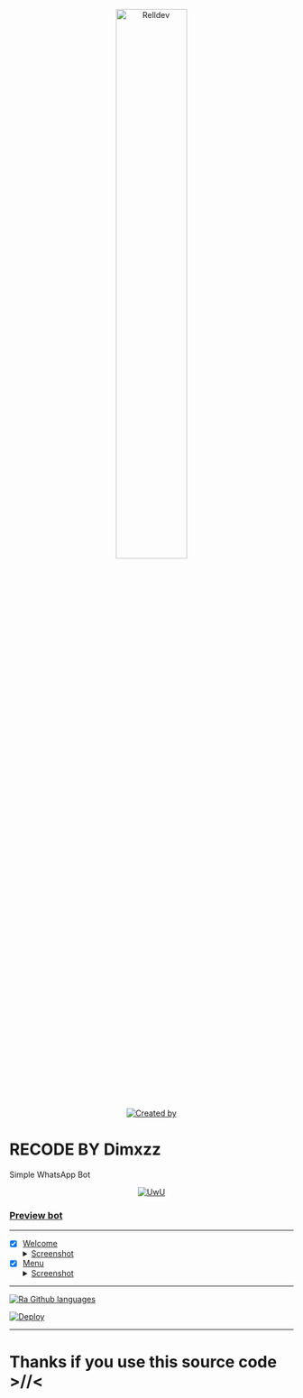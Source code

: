 <p align="center">
    <img src="https://i.postimg.cc/XJwXB2QW/fek.jpg" width="50%" height="50%" alt="Relldev"/>
    <br>
    <a href="https://github.com/lower-keys"><img title="Created by" src="https://img.shields.io/badge/Creator-Dimx xz-green?style=for-the-badge&logo=github"></a>
</p>

# RECODE BY Dimxzz

Simple WhatsApp Bot

<p align="center">
  <a href="https://github.com/RaaaGH"><img src="http://readme-typing-svg.herokuapp.com?color=7FFF00&center=true&vCenter=true&multiline=false&lines=Simple+Whatsapp+Bot;Base+ori+by+Nurutomo;Give+star+and+forks+this+repo; Script+By+Clarwa San" alt="UwU">
</p>

### Preview bot
------------------
- [x] Welcome <details><summary>Screenshot</summary><img src="https://telegra.ph/file/71cd738e5c43219247640.jpg"></details>
- [x] Menu <details><summary>Screenshot</summary><img src="https://telegra.ph/file/dbbe0d04c6e1b98c54014.jpg"></details>
------------------

![Ra Github languages](https://github-readme-stats.vercel.app/api/top-langs/?username=zivfurr&theme=tokyonight)

[![Deploy](https://www.herokucdn.com/deploy/button.svg)](https://heroku.com/deploy?template=https://github.com/Rlxfly/bot-tzy)
 
   

---------
  
  
  # Thanks if you use this source code >//<
